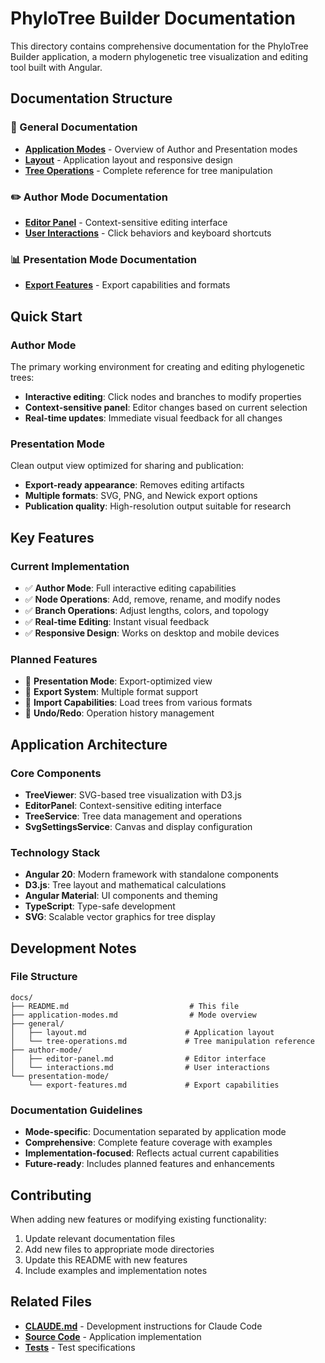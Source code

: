 # PhyloTree Builder Documentation

This directory contains comprehensive documentation for the PhyloTree Builder application, a modern phylogenetic tree visualization and editing tool built with Angular.

## Documentation Structure

### 📝 General Documentation

- **[Application Modes](application-modes.md)** - Overview of Author and Presentation modes
- **[Layout](general/layout.md)** - Application layout and responsive design
- **[Tree Operations](general/tree-operations.md)** - Complete reference for tree manipulation

### ✏️ Author Mode Documentation

- **[Editor Panel](author-mode/editor-panel.md)** - Context-sensitive editing interface
- **[User Interactions](author-mode/interactions.md)** - Click behaviors and keyboard shortcuts

### 📊 Presentation Mode Documentation

- **[Export Features](presentation-mode/export-features.md)** - Export capabilities and formats

## Quick Start

### Author Mode

The primary working environment for creating and editing phylogenetic trees:

- **Interactive editing**: Click nodes and branches to modify properties
- **Context-sensitive panel**: Editor changes based on current selection
- **Real-time updates**: Immediate visual feedback for all changes

### Presentation Mode

Clean output view optimized for sharing and publication:

- **Export-ready appearance**: Removes editing artifacts
- **Multiple formats**: SVG, PNG, and Newick export options
- **Publication quality**: High-resolution output suitable for research

## Key Features

### Current Implementation

- ✅ **Author Mode**: Full interactive editing capabilities
- ✅ **Node Operations**: Add, remove, rename, and modify nodes
- ✅ **Branch Operations**: Adjust lengths, colors, and topology
- ✅ **Real-time Editing**: Instant visual feedback
- ✅ **Responsive Design**: Works on desktop and mobile devices

### Planned Features

- 🔄 **Presentation Mode**: Export-optimized view
- 🔄 **Export System**: Multiple format support
- 🔄 **Import Capabilities**: Load trees from various formats
- 🔄 **Undo/Redo**: Operation history management

## Application Architecture

### Core Components

- **TreeViewer**: SVG-based tree visualization with D3.js
- **EditorPanel**: Context-sensitive editing interface
- **TreeService**: Tree data management and operations
- **SvgSettingsService**: Canvas and display configuration

### Technology Stack

- **Angular 20**: Modern framework with standalone components
- **D3.js**: Tree layout and mathematical calculations
- **Angular Material**: UI components and theming
- **TypeScript**: Type-safe development
- **SVG**: Scalable vector graphics for tree display

## Development Notes

### File Structure

```
docs/
├── README.md                           # This file
├── application-modes.md                # Mode overview
├── general/
│   ├── layout.md                      # Application layout
│   └── tree-operations.md             # Tree manipulation reference
├── author-mode/
│   ├── editor-panel.md                # Editor interface
│   └── interactions.md                # User interactions
└── presentation-mode/
    └── export-features.md             # Export capabilities
```

### Documentation Guidelines

- **Mode-specific**: Documentation separated by application mode
- **Comprehensive**: Complete feature coverage with examples
- **Implementation-focused**: Reflects actual current capabilities
- **Future-ready**: Includes planned features and enhancements

## Contributing

When adding new features or modifying existing functionality:

1. Update relevant documentation files
2. Add new files to appropriate mode directories
3. Update this README with new features
4. Include examples and implementation notes

## Related Files

- **[CLAUDE.md](../CLAUDE.md)** - Development instructions for Claude Code
- **[Source Code](../src/)** - Application implementation
- **[Tests](../src/)** - Test specifications
